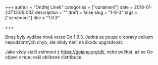 +++
author = "Ondřej Linek"
categories = ["oznámení"]
date = 2018-01-23T13:06:03Z
description = ""
draft = false
slug = "1-9-3"
tags = ["oznámení"]
title = "1.9.3"

+++

Dnes byly vydána nová verze Go 1.9.3. Jedná se pouze o opravy celkem nepodstatných chyb, ale nikdy není na škodu upgradovat.

Jako vždy stačí stáhnout z https://golang.org/dl/, nebo počkat, až se *Go* objeví v repu vaší oblíbené distribuce.